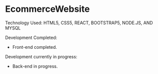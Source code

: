 # EcommerceWebsite

Technology Used:
HTML5, CSS5, REACT, BOOTSTRAP5, NODE.JS, AND MYSQL

Development Completed:

- Front-end completed.

Development currently in progress:
  
- Back-end in progress.
